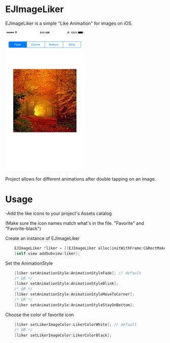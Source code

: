 # EJImageLiker


EJImageLiker is a simple "Like Animation" for images on iOS. 

![](demo.gif)

Project allows for different animations after double tapping on an image.

Usage
==================
-Add the like icons to your project's Assets catalog 

(Make sure the icon names match what's in the file. "Favorite" and "Favorite-black")

Create an instance of EJImageLiker
```objective-c
    EJImageLiker *liker = [[EJImageLiker alloc]initWithFrame:CGRectMake(100,200, 200, 200) andImage:[UIImage imageNamed:@"fall"]];
    [self.view addSubview:liker];
```

Set the AnimationStyle
```objective-c
    [liker setAnimationStyle:AnimationStyleFade]; // default
    /* OR */
    [liker setAnimationStyle:AnimationStyleBlink];
    /* OR */
    [liker setAnimationStyle:AnimationStyleMoveToCorner];
    /* OR */
    [liker setAnimationStyle:AnimationStyleStayOnBottom];
```

Choose the color of favorite icon
```objective-c
    [liker setLikerImageColor:LikerColorWhite]; // default
    /* OR */
    [liker setLikerImageColor:LikerColorBlack];
```
